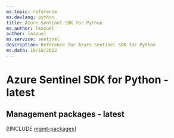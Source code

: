 ```yaml
---
ms.topic: reference
ms.devlang: python
title: Azure Sentinel SDK for Python
ms.author: lmazuel
author: lmazuel
ms.service: sentinel
description: Reference for Azure Sentinel SDK for Python
ms.data: 10/18/2022
---
```

# Azure Sentinel SDK for Python - latest

## Management packages - latest
[!INCLUDE [mgmt-packages](sentinel-mgmt-index.md)]